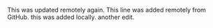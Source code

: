 This was updated remotely again.
This line was added remotely from GitHub.
this was added locally.
another  edit.
